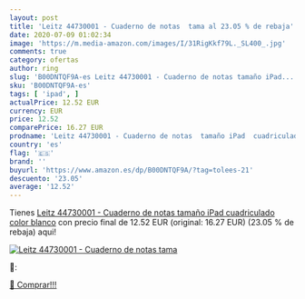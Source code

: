```yaml
---
layout: post
title: 'Leitz 44730001 - Cuaderno de notas  tama al 23.05 % de rebaja'
date: 2020-07-09 01:02:34
image: 'https://m.media-amazon.com/images/I/31RigKkf79L._SL400_.jpg'
comments: true
category: ofertas
author: ring
slug: 'B00DNTQF9A-es Leitz 44730001 - Cuaderno de notas tamaño iPad...'
sku: 'B00DNTQF9A-es'
tags: [ 'ipad', ]
actualPrice: 12.52 EUR
currency: EUR
price: 12.52
comparePrice: 16.27 EUR
prodname: 'Leitz 44730001 - Cuaderno de notas  tamaño iPad  cuadriculado   color blanco'
country: 'es'
flag: '🇪🇸'
brand: ''
buyurl: 'https://www.amazon.es/dp/B00DNTQF9A/?tag=tolees-21'
descuento: '23.05'
average: '12.52'
---
```


Tienes [Leitz 44730001 - Cuaderno de notas  tamaño iPad  cuadriculado   color blanco](https://www.amazon.es/dp/B00DNTQF9A/?tag=tolees-21) con precio final de  12.52 EUR (original: 16.27 EUR) (23.05 %  de rebaja) aqui!

[![Leitz 44730001 - Cuaderno de notas  tama](https://m.media-amazon.com/images/I/31RigKkf79L._SL400_.jpg)](https://www.amazon.es/dp/B00DNTQF9A/?tag=tolees-21)

🔎:


[🛒 Comprar!!!](https://www.amazon.es/dp/B00DNTQF9A/?tag=tolees-21)
